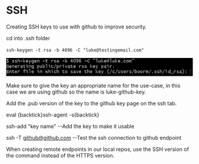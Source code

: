 # SSH

Creating SSH keys to use with github to improve security.

cd into .ssh folder

`ssh-keygen -t rsa -b 4096 -C "luke@testingemail.com"`

![Alt text](gen-key.png)

Make sure to give the key an appropriate name for the use-case, in this case we are using github so the name is
luke-github-key.

Add the .pub version of the key to the github key page on the ssh tab.

eval {backtick}ssh-agent -s{backtick}

ssh-add "key name"   --Add the key to make it usable

ssh -T github@github.com    --Test the ssh connection to github endpoint

When creating remote endpoints in our local repos, use the SSH version of the command instead of the HTTPS version.